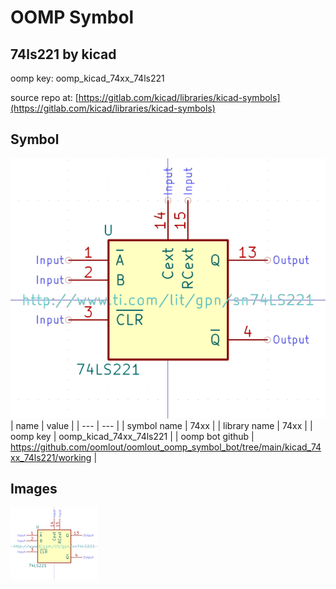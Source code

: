 # OOMP Symbol  
## 74ls221  by kicad  
  
oomp key: oomp_kicad_74xx_74ls221  
  
source repo at: [https://gitlab.com/kicad/libraries/kicad-symbols](https://gitlab.com/kicad/libraries/kicad-symbols)  
## Symbol  
  
[![working.png](working_600.png)](working.png)  
| name | value | 
| --- | --- | 
| symbol name | 74xx | 
| library name | 74xx | 
| oomp key | oomp_kicad_74xx_74ls221 | 
| oomp bot github | https://github.com/oomlout/oomlout_oomp_symbol_bot/tree/main/kicad_74xx_74ls221/working | 
## Images  
  
[![working.png](working_140.png)](working.png)  
